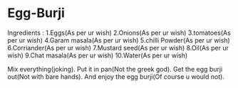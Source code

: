 # Egg-Burji
Ingredients : 
1.Eggs(As per ur wish)
2.Onions(As per ur wish)
3.tomatoes(As per ur wish)
4.Garam masala(As per ur wish)
5.chilli Powder(As per ur wish)
6.Corriander(As per ur wish)
7.Mustard seed(As per ur wish)
8.Oil(As per ur wish)
9.Chat masala(As per ur wish)
10.Water(As per ur wish)

Mix everything(joking). Put it in pan(Not the greek god). Get the egg burji out(Not with bare hands). And enjoy the egg burji(Of course u would not).
